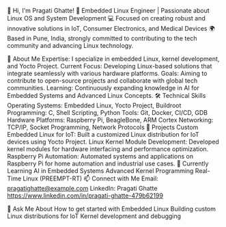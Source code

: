 👋 Hi, I'm Pragati Ghatte!
🎯 Embedded Linux Engineer | Passionate about Linux OS and System Development
💻 Focused on creating robust and innovative solutions in IoT, Consumer Electronics, and Medical Devices
🌍 Based in Pune, India, strongly committed to contributing to the tech community and advancing Linux technology.

🚀 About Me
Expertise: I specialize in embedded Linux, kernel development, and Yocto Project.
Current Focus: Developing Linux-based solutions that integrate seamlessly with various hardware platforms.
Goals: Aiming to contribute to open-source projects and collaborate with global tech communities.
Learning: Continuously expanding knowledge in AI for Embedded Systems and Advanced Linux Concepts.
🛠️ Technical Skills
Operating Systems: Embedded Linux, Yocto Project, Buildroot
Programming: C, Shell Scripting, Python
Tools: Git, Docker, CI/CD, GDB
Hardware Platforms: Raspberry Pi, BeagleBone, ARM Cortex
Networking: TCP/IP, Socket Programming, Network Protocols
🌟 Projects
Custom Embedded Linux for IoT: Built a customized Linux distribution for IoT devices using Yocto Project.
Linux Kernel Module Development: Developed kernel modules for hardware interfacing and performance optimization.
Raspberry Pi Automation: Automated systems and applications on Raspberry Pi for home automation and industrial use cases.
🌱 Currently Learning
AI in Embedded Systems
Advanced Kernel Programming
Real-Time Linux (PREEMPT-RT)
📫 Connect with Me
Email: pragatighatte@example.com
LinkedIn: Pragati Ghatte https://www.linkedin.com/in/pragati-ghatte-479b62199

💬 Ask Me About
How to get started with Embedded Linux
Building custom Linux distributions for IoT
Kernel development and debugging
